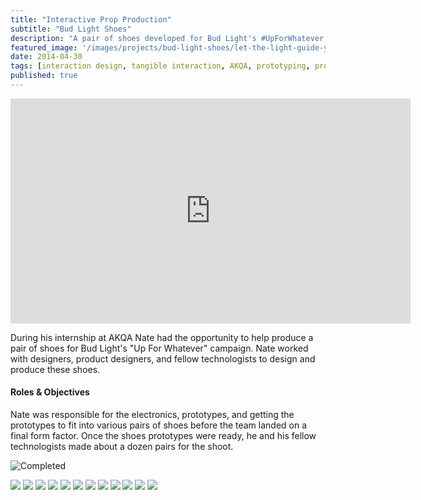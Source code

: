 ```yaml
---
title: "Interactive Prop Production"
subtitle: "Bud Light Shoes"
description: "A pair of shoes developed for Bud Light's #UpForWhatever campaign"
featured_image: '/images/projects/bud-light-shoes/let-the-light-guide-you.jpg'
date: 2014-04-30
tags: [interaction design, tangible interaction, AKQA, prototyping, production]
published: true
---
```


<iframe src="https://player.vimeo.com/video/343865737" width="640" height="360" frameborder="0" allow="autoplay; fullscreen" allowfullscreen></iframe>

During his internship at AKQA Nate had the opportunity to help produce a pair of shoes for Bud Light's "Up For Whatever" campaign.
Nate worked with designers, product designers, and fellow technologists to design and produce these shoes.

#### Roles & Objectives

Nate was responsible for the electronics, prototypes, and getting the prototypes to fit into various pairs of shoes before the team landed on a final form factor.
Once the shoes prototypes were ready, he and his fellow technologists made about a dozen pairs for the shoot.

![Completed](/images/projects/bud-light-shoes/build-complete.jpg)


<div class="gallery" data-columns="3">
  <img src="/images/projects/bud-light-shoes/notes-1.jpg">
  <img src="/images/projects/bud-light-shoes/notes-2.jpg">
  <img src="/images/projects/bud-light-shoes/design.jpg">
  <img src="/images/projects/bud-light-shoes/design-compare-1.jpg">
  <img src="/images/projects/bud-light-shoes/design-compare-2.jpg">
  <img src="/images/projects/bud-light-shoes/laser-cut.jpg">
  <img src="/images/projects/bud-light-shoes/build-process-1.jpg">
  <img src="/images/projects/bud-light-shoes/build-process-2.jpg">
  <img src="/images/projects/bud-light-shoes/build-process-3.jpg">
  <img src="/images/projects/bud-light-shoes/first-build.jpg">
  <img src="/images/projects/bud-light-shoes/build-complete.jpg">
  <img src="/images/projects/bud-light-shoes/lights.jpg">
</div>
